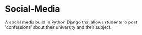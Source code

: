 # Social-Media
A social media build in Python Django that allows students to post 'confessions' about their university and their subject.
